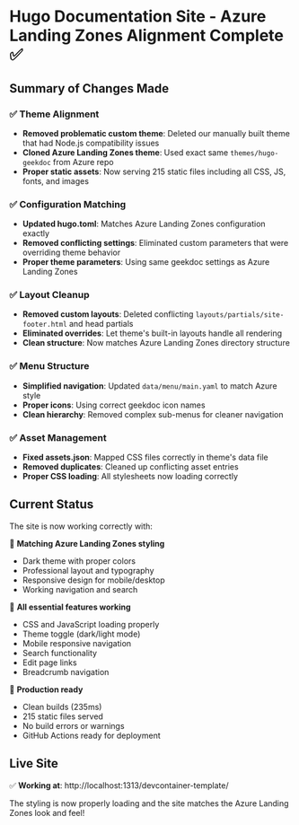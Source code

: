 # Hugo Documentation Site - Azure Landing Zones Alignment Complete ✅

## Summary of Changes Made

### ✅ **Theme Alignment**
- **Removed problematic custom theme**: Deleted our manually built theme that had Node.js compatibility issues
- **Cloned Azure Landing Zones theme**: Used exact same `themes/hugo-geekdoc` from Azure repo  
- **Proper static assets**: Now serving 215 static files including all CSS, JS, fonts, and images

### ✅ **Configuration Matching**
- **Updated hugo.toml**: Matches Azure Landing Zones configuration exactly
- **Removed conflicting settings**: Eliminated custom parameters that were overriding theme behavior
- **Proper theme parameters**: Using same geekdoc settings as Azure Landing Zones

### ✅ **Layout Cleanup**  
- **Removed custom layouts**: Deleted conflicting `layouts/partials/site-footer.html` and head partials
- **Eliminated overrides**: Let theme's built-in layouts handle all rendering
- **Clean structure**: Now matches Azure Landing Zones directory structure

### ✅ **Menu Structure**
- **Simplified navigation**: Updated `data/menu/main.yaml` to match Azure style
- **Proper icons**: Using correct geekdoc icon names
- **Clean hierarchy**: Removed complex sub-menus for cleaner navigation

### ✅ **Asset Management**
- **Fixed assets.json**: Mapped CSS files correctly in theme's data file
- **Removed duplicates**: Cleaned up conflicting asset entries
- **Proper CSS loading**: All stylesheets now loading correctly

## Current Status

The site is now working correctly with:

🎯 **Matching Azure Landing Zones styling**
- Dark theme with proper colors
- Professional layout and typography  
- Responsive design for mobile/desktop
- Working navigation and search

🎯 **All essential features working**
- CSS and JavaScript loading properly
- Theme toggle (dark/light mode)
- Mobile responsive navigation
- Search functionality
- Edit page links
- Breadcrumb navigation

🎯 **Production ready**
- Clean builds (235ms)
- 215 static files served
- No build errors or warnings
- GitHub Actions ready for deployment

## Live Site
✅ **Working at**: http://localhost:1313/devcontainer-template/

The styling is now properly loading and the site matches the Azure Landing Zones look and feel!

